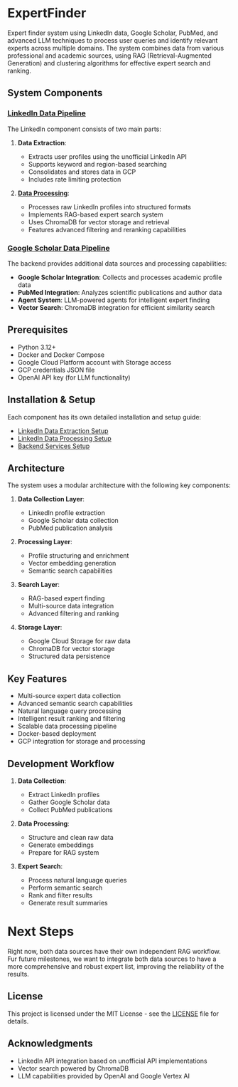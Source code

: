 # ExpertFinder

Expert finder system using LinkedIn data, Google Scholar, PubMed, and advanced LLM techniques to process user queries and identify relevant experts across multiple domains. The system combines data from various professional and academic sources, using RAG (Retrieval-Augmented Generation) and clustering algorithms for effective expert search and ranking.

## System Components

### [LinkedIn Data Pipeline](./linkedin_raw_data)

The LinkedIn component consists of two main parts:

1. **Data Extraction**: 
   - Extracts user profiles using the unofficial LinkedIn API
   - Supports keyword and region-based searching
   - Consolidates and stores data in GCP
   - Includes rate limiting protection
   
2. **[Data Processing](./linkedin_data_processing)**:
   - Processes raw LinkedIn profiles into structured formats
   - Implements RAG-based expert search system
   - Uses ChromaDB for vector storage and retrieval
   - Features advanced filtering and reranking capabilities

### [Google Scholar Data Pipeline](./backend)

The backend provides additional data sources and processing capabilities:

- **Google Scholar Integration**: Collects and processes academic profile data
- **PubMed Integration**: Analyzes scientific publications and author data
- **Agent System**: LLM-powered agents for intelligent expert finding
- **Vector Search**: ChromaDB integration for efficient similarity search

## Prerequisites

- Python 3.12+
- Docker and Docker Compose
- Google Cloud Platform account with Storage access
- GCP credentials JSON file
- OpenAI API key (for LLM functionality)

## Installation & Setup

Each component has its own detailed installation and setup guide:

- [LinkedIn Data Extraction Setup](./linkedin_raw_data/README.md#docker-setup)
- [LinkedIn Data Processing Setup](./linkedin_data_processing/README.md#docker-installation)
- [Backend Services Setup](./backend/README.md#getting-started)

## Architecture

The system uses a modular architecture with the following key components:

1. **Data Collection Layer**:
   - LinkedIn profile extraction
   - Google Scholar data collection
   - PubMed publication analysis

2. **Processing Layer**:
   - Profile structuring and enrichment
   - Vector embedding generation
   - Semantic search capabilities

3. **Search Layer**:
   - RAG-based expert finding
   - Multi-source data integration
   - Advanced filtering and ranking

4. **Storage Layer**:
   - Google Cloud Storage for raw data
   - ChromaDB for vector storage
   - Structured data persistence

## Key Features

- Multi-source expert data collection
- Advanced semantic search capabilities
- Natural language query processing
- Intelligent result ranking and filtering
- Scalable data processing pipeline
- Docker-based deployment
- GCP integration for storage and processing

## Development Workflow

1. **Data Collection**:
   - Extract LinkedIn profiles
   - Gather Google Scholar data
   - Collect PubMed publications

2. **Data Processing**:
   - Structure and clean raw data
   - Generate embeddings
   - Prepare for RAG system

3. **Expert Search**:
   - Process natural language queries
   - Perform semantic search
   - Rank and filter results
   - Generate result summaries

# Next Steps
Right now, both data sources have their own independent RAG workflow. Fur future milestones, we want to integrate both data sources to have a more comprehensive and robust expert list, improving the reliability of the results.

## License

This project is licensed under the MIT License - see the [LICENSE](LICENSE) file for details.

## Acknowledgments

- LinkedIn API integration based on unofficial API implementations
- Vector search powered by ChromaDB
- LLM capabilities provided by OpenAI and Google Vertex AI